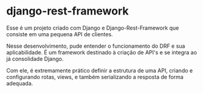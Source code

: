 # django-rest-framework

Esse é um projeto criado com Django e Django-Rest-Framework que consiste em uma pequena API de clientes.

Nesse desenvolvimento, pude entender o funcionamento do DRF e sua aplicabilidade. É um framework destinado à criação de API's e se integra ao já consolidade Django.

Com ele, é extremamente prático definir a estrutura de uma API, criando e configurando rotas, views, e também serializando a resposta de forma adequada.
